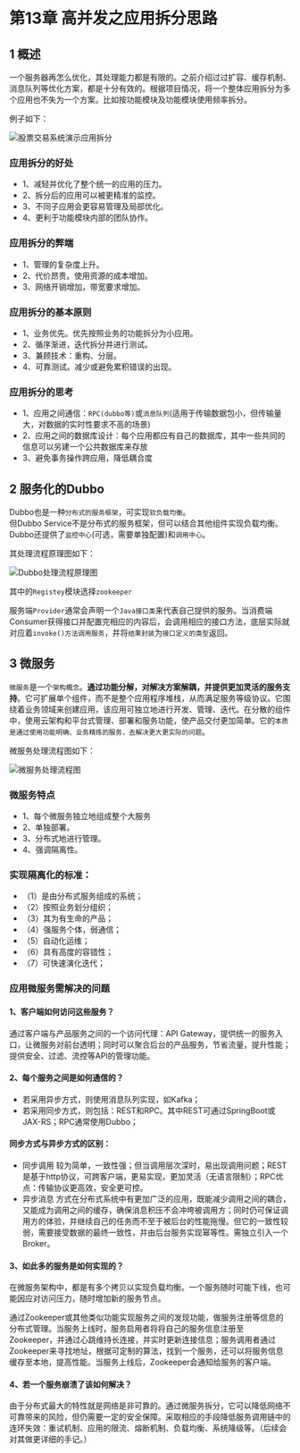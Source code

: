 # 第13章 高并发之应用拆分思路

## 1 概述

一个服务器再怎么优化，其处理能力都是有限的。之前介绍过过扩容、缓存机制、消息队列等优化方案，都是十分有效的。根据项目情况，将一个整体应用拆分为多个应用也不失为一个方案。比如按功能模块及功能模块使用频率拆分。

例子如下：

![股票交易系统演示应用拆分](https://img-blog.csdnimg.cn/2019042422402741.png)

### 应用拆分的好处

+ 1、减轻并优化了整个统一的应用的压力。
+ 2、拆分后的应用可以被更精准的监控。
+ 3、不同子应用会更容易管理及局部优化。
+ 4、更利于功能模块内部的团队协作。

### 应用拆分的弊端

+ 1、管理的复杂度上升。
+ 2、代价昂贵。使用资源的成本增加。
+ 3、网络开销增加，带宽要求增加。

### 应用拆分的基本原则

+ 1、业务优先。优先按照业务的功能拆分为小应用。
+ 2、循序渐进，迭代拆分并进行测试。
+ 3、兼顾技术：重构、分层。
+ 4、可靠测试。减少或避免累积错误的出现。

### 应用拆分的思考

+ 1、应用之间通信：`RPC(dubbo等)`或`消息队列`(适用于传输数据包小，但传输量大，对数据的实时性要求不高的场景)
+ 2、应用之间的数据库设计：每个应用都应有自己的数据库，其中一些共同的信息可以另建一个公共数据库来存放
+ 3、避免事务操作跨应用，降低耦合度

## 2 服务化的Dubbo

Dubbo也是一种`分布式的服务框架`，可实现`软负载均衡`。  
但Dubbo Service不是分布式的服务框架，但可以结合其他组件实现负载均衡。  
Dubbo还提供了`监控中心`(可选，需要单独配置)和`调用中心`。  

其处理流程原理图如下：

![Dubbo处理流程原理图](https://img-blog.csdnimg.cn/20190424224319771.png)

其中的`Registey`模块选择`zookeeper`

服务端`Provider`通常会声明一个`Java接口类`来代表自己提供的服务。当消费端Consumer获得接口并配置完相应的内容后，会调用相应的接口方法，底层实际就对应着`invoke()方法调用服务`，并将`结果封装`为`接口定义的类型`返回。

## 3 微服务

`微服务`是一个`架构概念`。**通过功能分解，对解决方案解耦，并提供更加灵活的服务支持**。它可扩展单个组件，而不是整个应用程序堆栈，从而满足服务等级协议。它围绕着业务领域来创建应用，该应用可独立地进行开发、管理、迭代。在分散的组件中，使用云架构和平台式管理、部署和服务功能，使产品交付更加简单。它的`本质是通过使用功能明确、业务精炼的服务，去解决更大更实际的问题`。

微服务处理流程图如下：

![微服务处理流程图](https://img-blog.csdnimg.cn/20190424224613944.png)

### 微服务特点

+ 1、每个微服务独立地组成整个大服务
+ 2、单独部署。
+ 3、分布式地进行管理。
+ 4、强调隔离性。

### 实现隔离化的标准：

+ （1）是由分布式服务组成的系统；
+ （2）按照业务划分组织；
+ （3）其为有生命的产品；
+ （4）强服务个体，弱通信；
+ （5）自动化运维；
+ （6）具有高度的容错性；
+ （7）可快速演化迭代；

### 应用微服务需解决的问题

#### 1、客户端如何访问这些服务？

通过客户端与产品服务之间的一个访问代理：API Gateway，提供统一的服务入口，让微服务对前台透明；同时可以聚合后台的产品服务，节省流量，提升性能；提供安全、过滤、流控等API的管理功能。

#### 2、每个服务之间是如何通信的？

+ 若采用异步方式，则使用消息队列实现，如Kafka；
+ 若采用同步方式，则包括：REST和RPC。其中REST可通过SpringBoot或JAX-RS；RPC通常使用Dubbo；

#### 同步方式与异步方式的区别：

+ 同步调用 较为简单，一致性强；但当调用层次深时，易出现调用问题；REST是基于http协议，可跨客户端，更易实现，更加灵活（无语言限制）；RPC优点：传输协议更高效，安全更可控。
+ 异步消息 方式在分布式系统中有更加广泛的应用，既能减少调用之间的耦合，又能成为调用之间的缓存，确保消息积压不会冲垮被调用方；同时仍可保证调用方的体验，并继续自己的任务而不至于被后台的性能拖慢。但它的一致性较弱，需要接受数据的最终一致性，并由后台服务实现幂等性。需独立引入一个Broker。

#### 3、如此多的服务是如何实现的？

在微服务架构中，都是有多个拷贝以实现负载均衡。一个服务随时可能下线，也可能因应对访问压力，随时增加新的服务节点。

通过Zookeeper或其他类似功能实现服务之间的发现功能，做服务注册等信息的分布式管理。当服务上线时，服务启用者将将自己的服务信息注册至Zookeeper，并通过心跳维持长连接，并实时更新连接信息；服务调用者通过Zookeeper来寻找地址，根据可定制的算法，找到一个服务，还可以将服务信息缓存至本地，提高性能。当服务上线后，Zookeeper会通知给服务的客户端。

#### 4、若一个服务崩溃了该如何解决？

由于分布式最大的特性就是网络是非可靠的。通过微服务拆分，它可以降低网络不可靠带来的风险，但仍需要一定的安全保障。采取相应的手段降低服务调用链中的连环失效：重试机制、应用的限流、熔断机制、负载均衡、系统降级等。（后续会对其做更详细的手记。）
